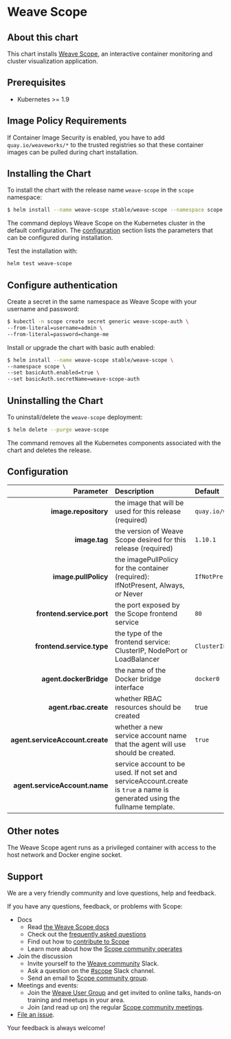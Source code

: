 # Weave Scope

## About this chart

This chart installs [Weave Scope](https://github.com/weaveworks/scope), an interactive container monitoring and cluster visualization application.

## Prerequisites

* Kubernetes >= 1.9

## Image Policy Requirements

If Container Image Security is enabled, you have to add `quay.io/weaveworks/*` to the trusted registries so that these container images can be pulled during chart installation.

## Installing the Chart

To install the chart with the release name `weave-scope` in the `scope` namespace:

```bash
$ helm install --name weave-scope stable/weave-scope --namespace scope
```

The command deploys Weave Scope on the Kubernetes cluster in the default configuration. The [configuration](#configuration) section lists the parameters that can be configured during installation.

Test the installation with:

```bash
helm test weave-scope
```

## Configure authentication

Create a secret in the same namespace as Weave Scope with your username and password:

```bash
$ kubectl -n scope create secret generic weave-scope-auth \
--from-literal=username=admin \
--from-literal=password=change-me
```

Install or upgrade the chart with basic auth enabled:

```bash
$ helm install --name weave-scope stable/weave-scope \
--namespace scope \
--set basicAuth.enabled=true \
--set basicAuth.secretName=weave-scope-auth
```

## Uninstalling the Chart

To uninstall/delete the `weave-scope` deployment:

```bash
$ helm delete --purge weave-scope
```

The command removes all the Kubernetes components associated with the chart and deletes the release.

## Configuration

| Parameter | Description | Default |
|----------:|:------------|:--------|
| **image.repository** | the image that will be used for this release (required) | `quay.io/weaveworks/scope` |
| **image.tag** | the version of Weave Scope desired for this release (required) | `1.10.1`
| **image.pullPolicy** | the imagePullPolicy for the container (required): IfNotPresent, Always, or Never | `IfNotPresent`
| **frontend.service.port** | the port exposed by the Scope frontend service | `80` |
| **frontend.service.type** | the type of the frontend service: ClusterIP, NodePort or LoadBalancer | `ClusterIP` |
| **agent.dockerBridge** | the name of the Docker bridge interface | `docker0` |
| **agent.rbac.create** | whether RBAC resources should be created | true |
| **agent.serviceAccount.create** | whether a new service account name that the agent will use should be created. | `true` |
| **agent.serviceAccount.name** | service account to be used.  If not set and serviceAccount.create is `true` a name is generated using the fullname template. |  |

## Other notes

The Weave Scope agent runs as a privileged container with access to the host network and Docker engine socket.

## Support

We are a very friendly community and love questions, help and feedback.

If you have any questions, feedback, or problems with Scope:

- Docs
  - Read [the Weave Scope docs](https://www.weave.works/docs/scope/latest/introducing/)
  - Check out the [frequently asked questions](https://github.com/weaveworks/scope/site/faq.md)
  - Find out how to [contribute to Scope](https://github.com/weaveworks/scope/CONTRIBUTING.md)
  - Learn more about how the [Scope community operates](https://github.com/weaveworks/scope/GOVERNANCE.md)
- Join the discussion
  - Invite yourself to the <a href="https://slack.weave.works/" target="_blank">Weave community</a> Slack.
  - Ask a question on the [#scope](https://weave-community.slack.com/messages/scope/) Slack channel.
  - Send an email to [Scope community group](https://groups.google.com/forum/#!forum/scope-community).
- Meetings and events:
  - Join the [Weave User Group](https://www.meetup.com/pro/Weave/) and get invited to online talks, hands-on training and meetups in your area.
  - Join (and read up on) the regular [Scope community meetings](https://docs.google.com/document/d/103_60TuEkfkhz_h2krrPJH8QOx-vRnPpbcCZqrddE1s/edit).
- [File an issue](https://github.com/weaveworks/scope/issues/new).

Your feedback is always welcome!